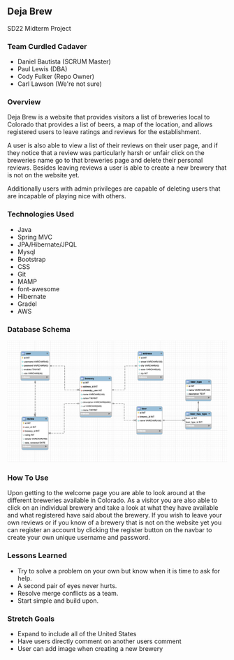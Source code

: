 ## Deja Brew
SD22 Midterm Project

### Team Curdled Cadaver
* Daniel Bautista (SCRUM Master)
* Paul Lewis (DBA)
* Cody Fulker (Repo Owner)
* Carl Lawson (We're not sure)

### Overview

Deja Brew is a website that provides visitors a list of breweries local to Colorado
that provides a list of beers, a map of the location, and allows registered users to
leave ratings and reviews for the establishment.

A user is also able to view a list of their reviews on their user page, and if they
notice that a review was particularly harsh or unfair click on the breweries name
go to that breweries page and delete their personal reviews. Besides leaving reviews
a user is able to create a new brewery that is not on the website yet.

Additionally users with admin privileges are capable of deleting users that are
incapable of playing nice with others.  

### Technologies Used

* Java
* Spring MVC
* JPA/Hibernate/JPQL
* Mysql
* Bootstrap
* CSS
* Git
* MAMP
* font-awesome
* Hibernate
* Gradel
* AWS

### Database Schema
![MidtermProject](DBSchema.png)


### How To Use

Upon getting to the welcome page you are able to look around at the different breweries
available in Colorado. As a visitor you are also able to click on an individual
brewery and take a look at what they have available and what registered have said about
the brewery. If you wish to leave your own reviews or if you know of a brewery that is
not on the website yet you can register an account by clicking the register button on the
navbar to create your own unique username and password.

### Lessons Learned

* Try to solve a problem on your own but know when it is time to ask for help.
* A second pair of eyes never hurts.
* Resolve merge conflicts as a team.
* Start simple and build upon.

### Stretch Goals

* Expand to include all of the United States
* Have users directly comment on another users comment
* User can add image when creating a new brewery
